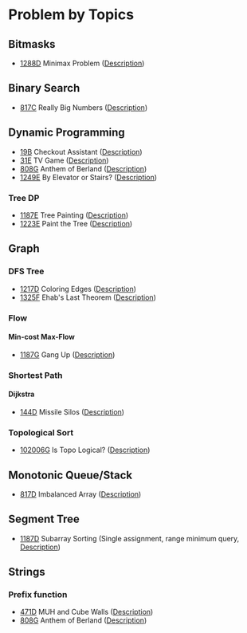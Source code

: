 # Problem by Topics

## Bitmasks

- [1288D](1288/d/d.cc) Minimax Problem ([Description](https://codeforces.com/problemset/problem/1288/D))

## Binary Search

- [817C](817/c/c.py) Really Big Numbers ([Description](https://codeforces.com/problemset/problem/817/C))

## Dynamic Programming

- [19B](19/b/b.kt) Checkout Assistant ([Description](https://codeforces.com/problemset/problem/19/B))
- [31E](31/e/e.py) TV Game ([Description](https://codeforces.com/problemset/problem/31/E))
- [808G](808/g/g.cc) Anthem of Berland ([Description](https://codeforces.com/problemset/problem/808/G)) 
- [1249E](1249/e/e.cc) By Elevator or Stairs? ([Description](https://codeforces.com/problemset/problem/1249/E))

### Tree DP

- [1187E](1187/e/e.cc) Tree Painting ([Description](https://codeforces.com/contest/1187/problem/E))
- [1223E](1223/e/e.cc) Paint the Tree ([Description](https://codeforces.com/problemset/problem/1223/E))

## Graph

### DFS Tree

- [1217D](1217/d/d.py) Coloring Edges ([Description](https://codeforces.com/problemset/problem/1217/D))
- [1325F](1325/f/f.cc) Ehab's Last Theorem ([Description](https://codeforces.com/problemset/problem/1325/F))

### Flow

#### Min-cost Max-Flow

- [1187G](1187/g/g.cc) Gang Up ([Description](https://codeforces.com/problemset/problem/1187/G))

### Shortest Path

#### Dijkstra

- [144D](144/d/d.kt) Missile Silos ([Description](https://codeforces.com/problemset/problem/144/D))

### Topological Sort

- [102006G](gym/102006/g/g.cc) Is Topo Logical? ([Description](https://codeforces.com/gym/102006/problem/G))

## Monotonic Queue/Stack

- [817D](817/d/d.cc) Imbalanced Array ([Description](https://codeforces.com/problemset/problem/817/D))

## Segment Tree

- [1187D](1187/d/d.cc) Subarray Sorting (Single assignment, range minimum query, [Description](https://codeforces.com/contest/1187/problem/D))

## Strings

### Prefix function

- [471D](471/d/d.py) MUH and Cube Walls ([Description](https://codeforces.com/problemset/problem/471/D))
- [808G](808/g/g.cc) Anthem of Berland ([Description](https://codeforces.com/problemset/problem/808/G))
